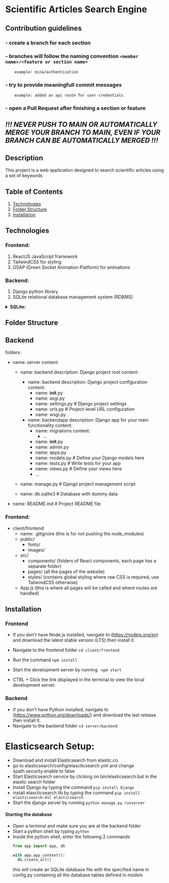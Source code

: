 # Scientific Articles Search Engine

## Contribution guidelines

### - create a branch for each section

### - branches will follow the naming convention `<member name>/<feature or section name> `

        example: mina/authentication

### - try to provide meaningfull commit messages

        example: added an api route for user credentials

### - open a Pull Request after finishing a section or feature

## _!!! NEVER PUSH TO MAIN OR AUTOMATICALLY MERGE YOUR BRANCH TO MAIN, EVEN IF YOUR BRANCH CAN BE AUTOMATICALLY MERGED !!!_

## Description

This project is a web application designed to search scientific articles using a set of keywords

## Table of Contents

1. [Technologies](#technologies)
2. [Folder Structure](#folder-structure)
3. [Installation](#installation)

## Technologies

### Frontend:

1. ReactJS JavaScript framework
2. TailwindCSS for styling
3. GSAP (Green Socket Animation Platform) for animations

### Backend:

1. Django python library
2. SQLite relational database management system (RDBMS)


<details>
  <summary><strong>SQLite:</strong></summary>

SQLite is a self-contained, serverless, and zero-configuration relational database management system (RDBMS). It's an excellent choice for embedded systems and applications that don't require a separate database server. SQLite is the default database engine used by SQLAlchemy in this project.

[Learn more about SQLite](https://www.sqlite.org/)

</details>

## Folder Structure
## Backend

folders:
- name: server
  content:
  - name: backend
    description: Django project root
    content:
      - name: backend
        description: Django project configuration
        content:
          - name: __init__.py
          - name: asgi.py
          - name: settings.py  # Django project settings
          - name: urls.py  # Project-level URL configuration
          - name: wsgi.py
      - name: backendapp
        description: Django app for your main functionality
        content:
          - name: migrations
            content:
              - ...
          - name: __init__.py
          - name: admin.py
          - name: apps.py
          - name: models.py  # Define your Django models here
          - name: tests.py  # Write tests for your app
          - name: views.py  # Define your views here
          - ...
  
  - name: manage.py  # Django project management script
  - name: db.sqlite3  # Database with dummy data
 
- name: README.md  # Project README file


### Frontend:

- client/frontend
  - name: .gitignore (this is for not pushing the node_modules)
  - public/
    - fonts/
    - images/
  - src/
    - components/ (folders of React components, each page has a separate folder)
    - pages/ (all the pages of the website)
    - styles/ (contains global styling where raw CSS is required, use TailwindCSS otherwise)
  - App.js (this is where all pages will be called and where routes are handled)

## Installation

### Frontend

- If you don't have Node.js installed, navigate to (https://nodejs.org/en) and download the latest stable version (LTS) then install it.

- Navigate to the frontend folder
  `cd client/frontend`
- Run the command
  `npm install`
- Start the development server by running
  ` npm start`
- CTRL + Click the link displayed in the terminal to view the local development server.

### Backend

- If you don't have Python installed, navigate to (https://www.python.org/downloads/) and download the last release then install it.
- Navigate to the backend folder
  `cd server/backend`
# Elasticsearch Setup:

- Download and install Elasticsearch from elastic.co.
- go to elasticsearch/config/elascticsearch.yml and change xpath.security.enable to false
- Start Elasticsearch service by clicking on bin/elasticsearch.bat in the elastic search folder
- Install Django by typing the command
  `pip install Django`
- install elascticsearch lib by typing the command
  `pip install elasticsearch-dsl elasticsearch`
- Start the django server by running
  `python manage.py runserver`

#### Starting the database

- Open a terminal and make sure you are at the backend folder
- Start a python shell by typing
  `python`
- Inside the python shell, enter the following 2 commands
  ```python
  from app import app, db
  ```
  ```python
  with app.app_context():
    db.create_all()
  ```
  this will create an SQLite database file with the specified name in config.py containing all the database tables defined in models

